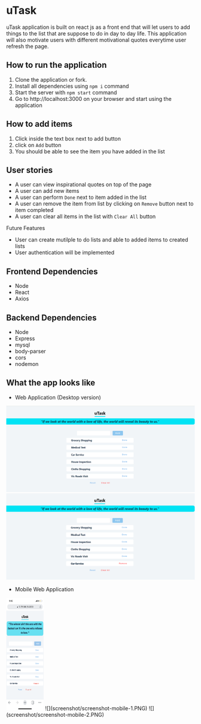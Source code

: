 # uTask
uTask application is built on react js as a front end that will let users to add things to the list that are suppose to do in day to day life. This application will also motivate users with different motivational quotes everytime user refresh the page. 

## How to run the application 
1. Clone the application or fork.
2. Install all dependencies using `npm i` command 
3. Start the server with `npm start` command 
4. Go to http://localhost:3000 on your browser and start using the application 

## How to add items 
1. Click inside the text box next to add button 
2. click on `Add` button 
3. You should be able to see the item you have added in the list 

## User stories 
- A user can view inspirational quotes on top of the page 
- A user can add new items 
- A user can perform `Done` next to item added in the list 
- A user can remove the item from list by clicking on `Remove` button next to item completed 
- A user can clear all items in the list with `Clear All` button 

Future Features 
- User can create mutilple to do lists and able to added items to created lists 
- User authentication will be implemented 

## Frontend Dependencies
- Node 
- React 
- Axios 

## Backend Dependencies 
- Node 
- Express 
- mysql 
- body-parser 
- cors
- nodemon 

## What the app looks like 
- Web Application (Desktop version)

![](screenshot/screenshot-web-1.png)
![](screenshot/screenshot-web-2.png)

- Mobile Web Application
<img src="screenshot/screenshot-mobile-1.PNG" width="100px" height="300px" />
![](screenshot/screenshot-mobile-1.PNG)
![](screenshot/screenshot-mobile-2.PNG)



